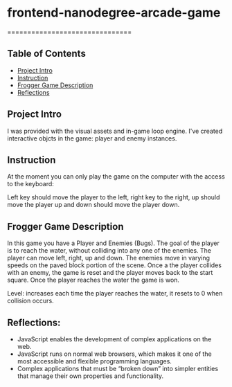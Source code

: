 # frontend-nanodegree-arcade-game
===============================

## Table of Contents
* [Project Intro](#project-intro)
* [Instruction](#instraction)
* [Frogger Game Description](#frogger-game-description)
* [Reflections](#reflections)



## Project Intro

I was provided with the visual assets and in-game loop engine. 
I've created interactive objcts in the game: player and enemy instances. 

## Instruction

At the moment you can only play the game on the computer with the access to the keyboard: 

Left key should move the player to the left, right key to the right, up should move the player up and down should move the player down.


## Frogger Game Description

In this game you have a Player and Enemies (Bugs). The goal of the player is to reach the water, without colliding into any one of the enemies. The player can move left, right, up and down. The enemies move in varying speeds on the paved block portion of the scene. Once a the player collides with an enemy, the game is reset and the player moves back to the start square. Once the player reaches the water the game is won.

Level: increases each time the player reaches the water, it resets to 0 when collision occurs.


## Reflections: 
- JavaScript enables the development of complex applications on the web.
- JavaScript runs on normal web browsers, which makes it one of the most accessible and flexible programming languages.
- Complex applications that must be “broken down” into simpler entities that manage their own properties and functionality.